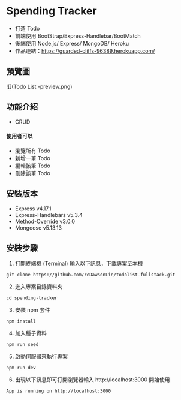 # Spending Tracker

- 打造 Todo
- 前端使用 BootStrap/Express-Handlebar/BootMatch
- 後端使用 Node.js/ Express/ MongoDB/ Heroku
- 作品連結：https://guarded-cliffs-96389.herokuapp.com/

## 預覽圖

![](Todo List -preview.png)

## 功能介紹

- CRUD

#### 使用者可以

- 瀏覽所有 Todo
- 新增一筆 Todo
- 編輯該筆 Todo
- 刪除該筆 Todo

## 安裝版本

- Express v4.17.1
- Express-Handlebars v5.3.4
- Method-Override v3.0.0
- Mongoose v5.13.13

## 安裝步驟

1. 打開終端機 (Terminal) 輸入以下訊息，下載專案至本機

```
git clone https://github.com/reDawsonLin/todolist-fullstack.git
```

2. 進入專案目錄資料夾

```
cd spending-tracker
```

3. 安裝 npm 套件

```
npm install
```

4. 加入種子資料

```
npm run seed
```

5. 啟動伺服器來執行專案

```
npm run dev
```

6. 出現以下訊息即可打開瀏覽器輸入 http://localhost:3000 開始使用

```
App is running on http://localhost:3000
```
